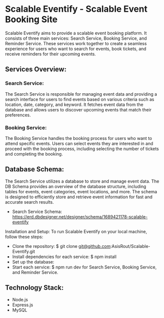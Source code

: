 # Scalable Eventify - Scalable Event Booking Site

Scalable Eventify aims to provide a scalable event booking platform. It consists of three main services: Search Service, Booking Service, and Reminder Service. These services work together to create a seamless experience for users who want to search for events, book tickets, and receive reminders for their upcoming events.

## Services Overview:
### Search Service:

The Search Service is responsible for managing event data and providing a search interface for users to find events based on various criteria such as location, date, category, and keyword.
It fetches event data from the database and allows users to discover upcoming events that match their preferences.

### Booking Service:

The Booking Service handles the booking process for users who want to attend specific events.
Users can select events they are interested in and proceed with the booking process, including selecting the number of tickets and completing the booking.

<!-- ### Reminder Service:

The Reminder Service ensures that users receive timely reminders for their booked events.
It sends notifications to users, reminding them of the upcoming event date and other relevant details. -->

## Database Schema:
The Search Service utilizes a database to store and manage event data. The DB Schema provides an overview of the database structure, including tables for events, event categories, event locations, and more. The schema is designed to efficiently store and retrieve event information for fast and accurate search results.

- Search Service Schema: https://erd.dbdesigner.net/designer/schema/1689421178-scalable-eventify

Installation and Setup:
To run Scalable Eventify on your local machine, follow these steps:

- Clone the repository: $ git clone git@github.com:AsisRout/Scalable-Eventify.git
- Install dependencies for each service: $ npm install
- Set up the database: 
- Start each service: $ npm run dev for Search Service, Booking Service, and Reminder Service.

## Technology Stack:
- Node.js
- Express.js
- MySQL